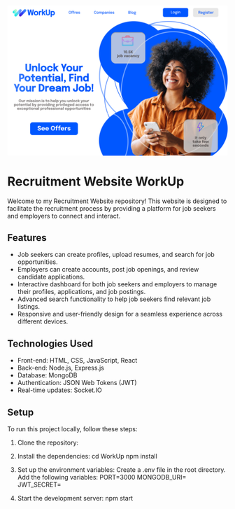 ![Alt text](Home.jpg)

# Recruitment Website WorkUp

Welcome to my Recruitment Website repository! This website is designed to facilitate the recruitment process by providing a platform for job seekers and employers to connect and interact.

## Features

- Job seekers can create profiles, upload resumes, and search for job opportunities.
- Employers can create accounts, post job openings, and review candidate applications.
- Interactive dashboard for both job seekers and employers to manage their profiles, applications, and job postings.
- Advanced search functionality to help job seekers find relevant job listings.
- Responsive and user-friendly design for a seamless experience across different devices.

## Technologies Used

- Front-end: HTML, CSS, JavaScript, React
- Back-end: Node.js, Express.js
- Database: MongoDB
- Authentication: JSON Web Tokens (JWT)
- Real-time updates: Socket.IO

## Setup

To run this project locally, follow these steps:

1. Clone the repository:
2. Install the dependencies:
   cd WorkUp
   npm install
3. Set up the environment variables:
   Create a .env file in the root directory.
   Add the following variables:
   PORT=3000
   MONGODB_URI=<your-mongodb-uri>
   JWT_SECRET=<your-jwt-secret>

4. Start the development server:
   npm start
